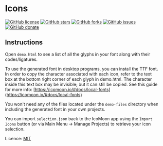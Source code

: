 # Icons

[![GitHub license](https://img.shields.io/github/license/visualmodo/icons?style=for-the-badge)](https://github.com/visualmodo/icons)
[![GitHub stars](https://img.shields.io/github/stars/visualmodo/icons?style=for-the-badge)](https://github.com/visualmodo/icons/stargazers)
[![GitHub forks](https://img.shields.io/github/forks/visualmodo/icons?style=for-the-badge)](https://github.com/visualmodo/icons/network)
[![GitHub issues](https://img.shields.io/github/issues/visualmodo/icons?style=for-the-badge)](https://github.com/visualmodo/icons/issues)
[![GitHub donate](https://img.shields.io/github/sponsors/visualmodo?color=pink&style=for-the-badge)](https://github.com/sponsors/visualmodo)

## Instructions

Open `demo.html` to see a list of all the glyphs in your font along with their codes/ligatures.

To use the generated font in desktop programs, you can install the TTF font. In order to copy the character associated with each icon, refer to the text box at the bottom right corner of each glyph in demo.html. The character inside this text box may be invisible; but it can still be copied. See this guide for more info: [https://icomoon.io/#docs/local-fonts](https://icomoon.io/#docs/local-fonts)

You won't need any of the files located under the `demo-files` directory when including the generated font in your own projects.

You can import `selection.json` back to the IcoMoon app using the `Import Icons` button (or via Main Menu → Manage Projects) to retrieve your icon selection.

Licence: [MIT](LICENSE)
